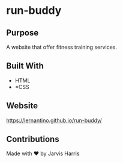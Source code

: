 # run-buddy

## Purpose
A website that offer fitness training services.

## Built With
* HTML
* *CSS

## Website
https://lernantino.github.io/run-buddy/

## Contributions
Made with ❤ by Jarvis Harris
